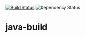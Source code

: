 [![Build Status](https://travis-ci.org/vishnu45/java-build.svg)](https://travis-ci.org/vishnu45/java-build)
![Dependency Status](https://www.versioneye.com/user/projects/5868c9b9a4582a003c1bf4c8/badge.svg?style=flat)
# java-build
